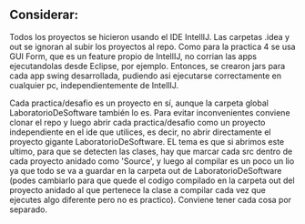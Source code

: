 ## Considerar:

Todos los proyectos se hicieron usando el IDE IntellIJ. Las carpetas .idea y out se ignoran al subir los proyectos al repo. Como para la practica 4 se usa GUI Form, que es un feature propio de IntellIJ, no corrian las apps ejecutandolas desde Eclipse, por ejemplo. Entonces, se crearon jars para cada app swing desarrollada, pudiendo asi ejecutarse correctamente en cualquier pc, independientemente de IntellIJ.

Cada practica/desafio es un proyecto en sí, aunque la carpeta global LaboratorioDeSoftware también lo es. Para evitar inconvenientes conviene clonar el repo y luego abrir cada practica/desafio como un proyecto independiente en el ide que utilices, es decir, no abrir directamente el proyecto gigante LaboratorioDeSoftware. EL tema es que si abrimos este ultimo, para que se detecten las clases, hay que marcar cada src dentro de cada proyecto anidado como 'Source', y luego al compilar es un poco un lio ya que todo se va a guardar en la carpeta out de LaboratorioDeSoftware (podes cambiarlo para que quede el codigo compilado en la carpeta out del proyecto anidado al que pertenece la clase a compilar cada vez que ejecutes algo diferente pero no es practico). Conviene tener cada cosa por separado.
